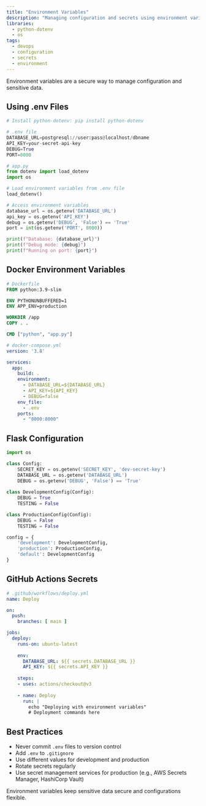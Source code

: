 ```yaml
---
title: "Environment Variables"
description: "Managing configuration and secrets using environment variables."
libraries:
  - python-dotenv
  - os
tags:
  - devops
  - configuration
  - secrets
  - environment
---
```


Environment variables are a secure way to manage configuration and sensitive data.

## Using .env Files

```python
# Install python-dotenv: pip install python-dotenv

# .env file
DATABASE_URL=postgresql://user:pass@localhost/dbname
API_KEY=your-secret-api-key
DEBUG=True
PORT=8000
```

```python
# app.py
from dotenv import load_dotenv
import os

# Load environment variables from .env file
load_dotenv()

# Access environment variables
database_url = os.getenv('DATABASE_URL')
api_key = os.getenv('API_KEY')
debug = os.getenv('DEBUG', 'False') == 'True'
port = int(os.getenv('PORT', 8000))

print(f"Database: {database_url}")
print(f"Debug mode: {debug}")
print(f"Running on port: {port}")
```

## Docker Environment Variables

```dockerfile
# Dockerfile
FROM python:3.9-slim

ENV PYTHONUNBUFFERED=1
ENV APP_ENV=production

WORKDIR /app
COPY . .

CMD ["python", "app.py"]
```

```yaml
# docker-compose.yml
version: '3.8'

services:
  app:
    build: .
    environment:
      - DATABASE_URL=${DATABASE_URL}
      - API_KEY=${API_KEY}
      - DEBUG=false
    env_file:
      - .env
    ports:
      - "8000:8000"
```

## Flask Configuration

```python
import os

class Config:
    SECRET_KEY = os.getenv('SECRET_KEY', 'dev-secret-key')
    DATABASE_URL = os.getenv('DATABASE_URL')
    DEBUG = os.getenv('DEBUG', 'False') == 'True'
    
class DevelopmentConfig(Config):
    DEBUG = True
    TESTING = False

class ProductionConfig(Config):
    DEBUG = False
    TESTING = False

config = {
    'development': DevelopmentConfig,
    'production': ProductionConfig,
    'default': DevelopmentConfig
}
```

## GitHub Actions Secrets

```yaml
# .github/workflows/deploy.yml
name: Deploy

on:
  push:
    branches: [ main ]

jobs:
  deploy:
    runs-on: ubuntu-latest
    
    env:
      DATABASE_URL: ${{ secrets.DATABASE_URL }}
      API_KEY: ${{ secrets.API_KEY }}
    
    steps:
    - uses: actions/checkout@v3
    
    - name: Deploy
      run: |
        echo "Deploying with environment variables"
        # Deployment commands here
```

## Best Practices

- Never commit `.env` files to version control
- Add `.env` to `.gitignore`
- Use different values for development and production
- Rotate secrets regularly
- Use secret management services for production (e.g., AWS Secrets Manager, HashiCorp Vault)

Environment variables keep sensitive data secure and configurations flexible.
